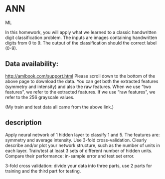 # ANN
ML

In this homework, you will apply what we learned to a classic handwritten digit classification 
problem. The inputs are images containing handwritten digits from 0 to 9. The output of the 
classification should the correct label (0-9).


## Data availability:
http://amlbook.com/support.html
Please scroll down to the bottom of the above page to download the data. You can get both the 
extracted features (symmetry and intensity) and also the raw features. When we use “two 
features”, we refer to the extracted features. If we use “raw features”, we refer to the 256 
grayscale values.

(My train and test data all came from the above link.)

## description
Apply neural network of 1 hidden layer to classify 1 and 5. The features are: 
symmetry and average intensity. Use 3-fold cross-validation. Clearly describe and/or
plot your network structure, such as the number of units in each layer. Train/test at 
least 3 sets of different number of hidden units. Compare their performance: in-sample 
error and test set error. 

3-fold cross validation: divide your data into three parts, use 2 parts for training and the 
third part for testing.
